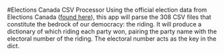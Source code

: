 #Elections Canada CSV Processor
Using the official election data from Elections Canada (<a href='http://www.elections.ca/scripts/OVR2011/34/data_donnees/pollresults_resultatsbureau_canada.zip'>found here</a>), this app will parse the 308 CSV files that constitute the bedrock of our democracy: the riding. It will produce a dictionary of which riding each party won, pairing the party name with the electoral number of the riding. The electoral number acts as the key in the dict.
